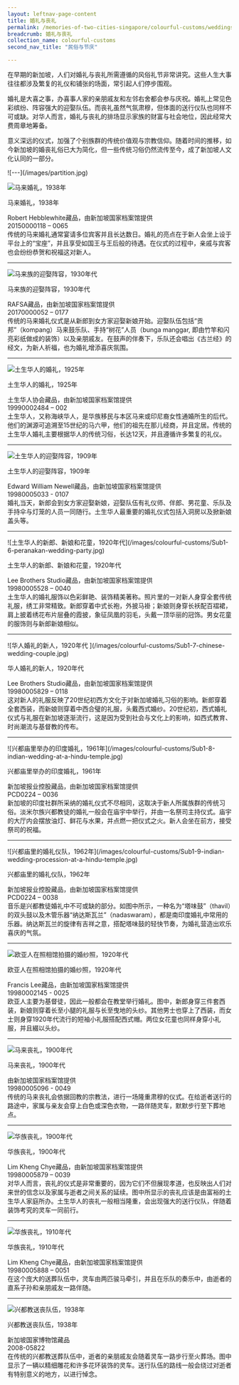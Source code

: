 ```yaml
---
layout: leftnav-page-content
title: 婚礼与丧礼
permalink: /memories-of-two-cities-singapore/colourful-customs/weddings-and-funerals/
breadcrumb: 婚礼与丧礼
collection_name: colourful-customs
second_nav_title: "民俗与节庆"

---
```


在早期的新加坡，人们对婚礼与丧礼所需遵循的风俗礼节非常讲究。这些人生大事往往都涉及繁复的礼仪和铺张的场面，常引起人们停步围观。  

婚礼是大喜之事，办喜事人家的亲朋戚友和左邻右舍都会参与庆祝。婚礼上常见色彩缤纷、阵容强大的迎娶队伍。而丧礼虽然气氛肃穆，但体面的送行仪队也同样不可或缺。对华人而言，婚礼与丧礼的排场显示家族的财富与社会地位，因此经常大费周章地筹备。 

意义深远的仪式，加强了个别族群的传统价值观与宗教信仰。随着时间的推移，如今新加坡的婚丧礼俗已大为简化，但一些传统习俗仍然流传至今，成了新加坡人文化认同的一部分。

<p></p>
![---](/images/partition.jpg)

![马来婚礼，1938年](/images/colourful-customs/Sub1-1-malay-wedding.jpg)
<div class="custom-caption">
<div><p>马来婚礼，1938年</p></div>
<div>Robert Hebblewhite藏品，由新加坡国家档案馆提供</div>
<div>20150000118 – 0065</div>
</div>
传统的马来婚礼通常宴请多位宾客并且长达数日。婚礼的亮点在于新人会坐上设于平台上的“宝座”，并且享受如国王与王后般的待遇。在仪式的过程中，亲戚与宾客也会纷纷恭贺和祝福这对新人。
<p></p>
<p></p>
<hr>

![马来族的迎娶阵容，1930年代](/images/colourful-customs/Sub1-2-malay-wedding-procession.jpg)
<div class="custom-caption">
<div><p>马来族的迎娶阵容，1930年代</p></div>
<div>RAFSA藏品，由新加坡国家档案馆提供</div>
<div>20170000052 – 0177</div>
</div>
传统的马来婚礼仪式是从新郎到女方家迎娶新娘开始。迎娶队伍包括“贡邦”（kompang）马来鼓乐队、手持“树花”人员（bunga manggar, 即由竹竿和闪亮彩纸做成的装饰）以及亲朋戚友。在鼓声的伴奏下，乐队还会唱出《古兰经》的经文，为新人祈福，也为婚礼增添喜庆氛围。
<p></p>
<p></p>
<hr>

![土生华人的婚礼，1925年](/images/colourful-customs/Sub1-4-peranakan-wedding-cr.jpg)
<div class="custom-caption">
<div><p>土生华人的婚礼，1925年</p></div>
<div>土生华人协会藏品，由新加坡国家档案馆提供</div>
<div>19990002484 – 002</div>
</div>
土生华人，又称海峡华人，是华族移民与本区马来或印尼裔女性通婚所生的后代。他们的渊源可追溯至15世纪的马六甲，他们的祖先在那儿经商，并且定居。传统的土生华人婚礼主要根据华人的传统习俗，长达12天，并且遵循许多繁复的礼仪。
<p></p>
<p></p>
<hr>

![土生华人的迎娶阵容，1909年](/images/colourful-customs/Sub1-5-peranakan-wedding-procession.jpg)
<div class="custom-caption">
<div><p>土生华人的迎娶阵容，1909年</p></div>
<div>Edward William Newell藏品，由新加坡国家档案馆提供</div>
<div>19980005033 - 0107</div>
</div>
婚礼当天，新郎会到女方家迎娶新娘，迎娶队伍有礼仪师、伴郎、男花童、乐队及手持伞与灯笼的人员一同随行。土生华人最重要的婚礼仪式包括入洞房以及掀新娘盖头等。
<p></p>
<p></p>
<hr>

<p class="portrait-resize" markdown="1">
![土生华人的新郎、新娘和花童，1920年代](/images/colourful-customs/Sub1-6-peranakan-wedding-party.jpg)
</p>
<div class="custom-caption">
<div><p>土生华人的新郎、新娘和花童，1920年代</p></div>
<div>Lee Brothers Studio藏品，由新加坡国家档案馆提供</div>
<div>19980005528 – 0040</div>
</div>
土生华人的婚礼服饰以色彩鲜艳、装饰精美著称。照片里的一对新人身穿全套传统礼服，绣工非常精致。新郎穿着中式长袍，外披马褂；新娘则身穿长袄配百褶裙，肩上披着绣花布片层叠的霞披，象征凤凰的羽毛，头戴一顶华丽的冠饰。男女花童的服饰则与新郎新娘相似。
<p></p>
<p></p>
<hr>

<p class="portrait-resize" markdown="1">
![华人婚礼的新人，1920年代 ](/images/colourful-customs/Sub1-7-chinese-wedding-couple.jpg)
</p>
<div class="custom-caption">
<div><p>华人婚礼的新人，1920年代</p></div>
<div>Lee Brothers Studio藏品，由新加坡国家档案馆提供</div>
<div>19980005829 – 0118</div>
</div>
这对新人的礼服反映了20世纪初西方文化于对新加坡婚礼习俗的影响。新郎穿着全套西装，而新娘则穿着中西合璧的礼服，头戴西式婚纱。20世纪初，西式婚礼仪式与礼服在新加坡逐渐流行，这是因为受到社会与文化上的影响，如西式教育、时尚潮流与基督教的传布。
<p></p>
<p></p>
<hr>

<p class="portrait-resize" markdown="1">
![兴都庙里举办的印度婚礼，1961年](/images/colourful-customs/Sub1-8-indian-wedding-at-a-hindu-temple.jpg)
</p>
<div class="custom-caption">
<div><p>兴都庙里举办的印度婚礼，1961年</p></div>
<div>新加坡报业控股藏品，由新加坡国家档案馆提供</div>
<div>PCD0224 – 0036</div>
</div>
新加坡的印度社群所采纳的婚礼仪式不尽相同，这取决于新人所属族群的传统习俗。淡米尔族兴都教徒的婚礼一般会在庙宇中举行，并由一名祭司主持仪式。庙宇的大厅内会摆放油灯、鲜花与水果，并点燃一把仪式之火。新人会坐在前方，接受祭司的祝福。
<p></p>
<p></p>
<hr>

<p class="portrait-resize" markdown="1">
![兴都庙里的婚礼仪队，1962年](/images/colourful-customs/Sub1-9-indian-wedding-procession-at-a-hindu-temple.jpg)
</p>
<div class="custom-caption">
<div><p>兴都庙里的婚礼仪队，1962年</p></div>
<div>新加坡报业控股藏品，由新加坡国家档案馆提供</div>
<div>PCD0224 – 0038</div>
</div>
音乐是兴都教徒婚礼中不可或缺的部分。如图中所示，一种名为“塔味鼓”（thavil）的双头鼓以及木管乐器“纳达斯瓦兰”（nadaswaram），都是南印度婚礼中常用的乐器。纳达斯瓦兰的旋律有吉祥之意，搭配塔味鼓的轻快节奏，为婚礼营造出欢乐喜庆的气氛。
<p></p>
<p></p>
<hr>

![欧亚人在照相馆拍摄的婚纱照，1920年代](/images/colourful-customs/Sub1-10-eurasian-wedding-studio-portrait.jpg)
<div class="custom-caption">
<div><p>欧亚人在照相馆拍摄的婚纱照，1920年代</p></div>
<div>Francis Lee藏品，由新加坡国家档案馆提供</div>
<div>19980002145 - 0025</div>
</div>
欧亚人主要为基督徒，因此一般都会在教堂举行婚礼。图中，新郎身穿三件套西装，新娘则穿着长至小腿的礼服与长至曳地的头纱。其他男士也穿上了西装，而女士则身穿1920年代流行的短袖小礼服搭配西式帽。两位女花童也同样身穿小礼服，并且綴以头纱。
<p></p>
<p></p>
<hr>

![马来丧礼，1900年代](/images/colourful-customs/Sub1-11-malay-funeral.jpg)
<div class="custom-caption">
<div><p>马来丧礼，1900年代</p></div>
<div>由新加坡国家档案馆提供</div>
<div>19980005096 - 0049</div>
</div>
传统的马来丧礼会依据回教的宗教法，进行一场隆重肃穆的仪式。在给逝者送行的路途中，家属与亲友会穿上白色或深色衣物，一路伴随灵车，默默步行至下葬地点。
<p></p>
<p></p>
<hr>

![华族丧礼，1900年代 ](/images/colourful-customs/Sub1-12-chinese-funeral.jpg)
<div class="custom-caption">
<div><p>华族丧礼，1900年代</p></div>
<div>Lim Kheng Chye藏品，由新加坡国家档案馆提供</div>
<div>19980005879 – 0039</div>
</div>
对华人而言，丧礼的仪式是非常重要的，因为它们不但展现孝道，也反映出人们对来世的信念以及家属与逝者之间关系的延续。图中所显示的丧礼应该是由富裕的土生华人家庭所办。土生华人的丧礼一般相当隆重，会出现强大的送行仪队，伴随着装饰考究的灵车一同前行。
<p></p>
<p></p>
<hr>

![华族丧礼，1910年代](/images/colourful-customs/Sub1-13-chinese-funeral.jpg)
<div class="custom-caption">
<div><p>华族丧礼，1910年代</p></div>
<div>Lim Kheng Chye藏品，由新加坡国家档案馆提供</div>
<div>19980005888 – 0051</div>
</div>
在这个庞大的送葬队伍中，灵车由两匹骏马牵引，并且在乐队的奏乐中，由逝者的直系子孙和亲朋戚友一路伴随。
<p></p>
<p></p>
<hr>

![兴都教送丧队伍，1938年](/images/colourful-customs/Sub1-14-hindu-funeral-procession-cr.jpg)
<div class="custom-caption">
<div><p>兴都教送丧队伍，1938年</p></div>
<div>新加坡国家博物馆藏品</div>
<div>2008-05822</div>
</div>
在传统的兴都教送葬队伍中，逝者的亲朋戚友会随着灵车一路步行至火葬场。图中显示了一辆以精细雕花和许多花环装饰的灵车。送行队伍的路线一般会绕过对逝者有特别意义的地方，以进行悼念。
<p></p>
<p></p>
